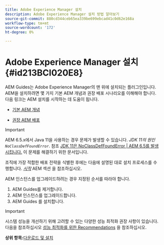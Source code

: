 ```yaml
---
title: Adobe Experience Manager 설치
description: Adobe Experience Manager 설치 방법 알아보기
source-git-commit: 880cd344ceb65ea339be699ebcad41c0d62e168a
workflow-type: tm+mt
source-wordcount: '172'
ht-degree: 0%

---
```


# Adobe Experience Manager 설치 {#id213BCI020E8}

AEM Guides는 Adobe Experience Manager의 맨 위에 설치되는 플러그인입니다. AEM을 설치하려면 몇 가지 기본 AEM 개념과 권장 배포 시나리오를 이해해야 합니다. 다음 링크는 AEM 설치를 시작하는 데 도움이 됩니다.

- [기본 AEM 개념](https://helpx.adobe.com/experience-manager/6-5/sites/deploying/using/deploy.html#BasicConcepts)

- [권장 AEM 배포](https://helpx.adobe.com/experience-manager/6-5/sites/deploying/using/recommended-deploys.html)


>[!IMPORTANT]
>
> AEM 6.5.x에서 Java 11을 사용하는 경우 문제가 발생할 수 있습니다. *JDK 11의 원인`NoClassDefFoundError`*. 참조 [JDK 11은 NoClassDefFoundError \| AEM 6.5를 발생시킵니다.](https://helpx.adobe.com/experience-manager/kb/jdk-11-causes-noclassdeffounderror---aem-6-5.html) 이 문제를 해결하기 위한 문서입니다.

조직에 가장 적합한 배포 전략을 식별한 후에는 다음에 설명된 대로 설치 프로세스를 수행합니다. *[시작](https://helpx.adobe.com/experience-manager/6-5/sites/deploying/using/deploy.html#GettingStarted)* AEM 섹션 을 참조하십시오.

AEM 인스턴스를 업그레이드하려는 경우 지정된 순서를 따라야 합니다.

1. AEM Guides를 제거합니다.
1. AEM 인스턴스를 업그레이드합니다.
1. AEM Guides 를 설치합니다.

>[!IMPORTANT]
>
> 시스템 성능을 개선하기 위해 고려할 수 있는 다양한 성능 최적화 권장 사항이 있습니다. 다음을 참조하십시오 [성능 최적화를 위한 Recommendations](download-install-recommend-perf-optimiz.md#) 을 참조하십시오.

**상위 항목:**[&#x200B;다운로드 및 설치](download-install.md)

